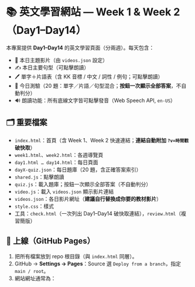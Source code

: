 # 📚 英文學習網站 — Week 1 & Week 2（Day1–Day14）

本專案提供 **Day1–Day14** 的英文學習頁面（分兩週）。每天包含：
- 🎥 本日主題影片（由 `videos.json` 設定）
- ✍️ 本日主要句型（可點擊朗讀）
- 🖊️ 單字＋片語表（含 KK 音標 / 中文 / 詞性 / 例句；可點擊朗讀）
- 📝 今日測驗（20 題：單字／片語／句型混合；**按鈕一次顯示全部答案**，不自動判分）
- 🔊 朗讀功能：所有底線文字皆可點擊發音（Web Speech API, `en-US`）

## 🗂 重要檔案
- `index.html`：首頁（含 Week 1、Week 2 快速連結；**連結自動附加 `?v=時間戳` 破快取**）
- `week1.html`、`week2.html`：各週導覽頁
- `day1.html … day14.html`：每日頁面
- `dayX-quiz.json`：每日題庫（20 題，含正確答案索引）
- `shared.js`：點擊朗讀
- `quiz.js`：載入題庫；按鈕一次顯示全部答案（不自動判分）
- `video.js`：載入 `videos.json` 顯示影片連結
- `videos.json`：各日影片網址（**建議自行替換成你要的教材影片**）
- `style.css`：樣式
- 工具：`check.html`（一次列出 Day1–Day14 破快取連結），`review.html`（複習簡版）

## 🚀 上線（GitHub Pages）
1. 把所有檔案放到 repo 根目錄（與 `index.html` 同層）。
2. GitHub → **Settings → Pages**：Source 選 `Deploy from a branch`，指定 `main / root`。
3. 網站網址通常為：
